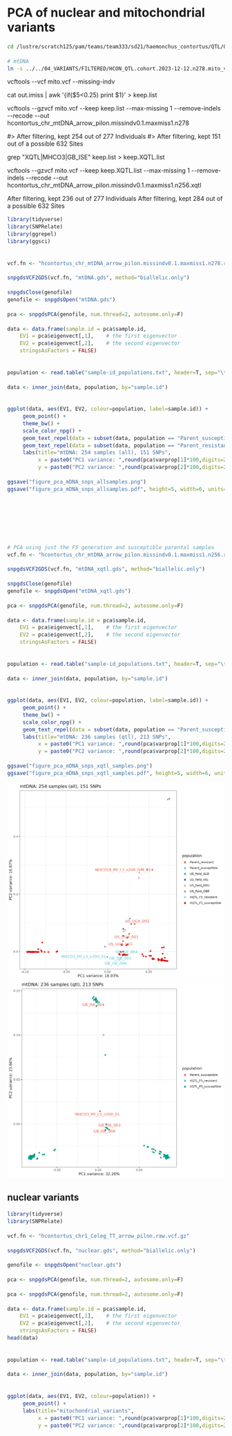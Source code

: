 # PCA of nuclear and mitochondrial variants

```bash
cd /lustre/scratch125/pam/teams/team333/sd21/haemonchus_contortus/QTL/05_ANALYSIS/PCA

# mtDNA
ln -s ../../04_VARIANTS/FILTERED/HCON_QTL.cohort.2023-12-12.n278.mito_variants.final.recode.vcf mito.vcf

```

vcftools --vcf mito.vcf --missing-indv

cat out.imiss | awk '{if($5<0.25) print $1}' > keep.list

vcftools --gzvcf mito.vcf --keep keep.list --max-missing 1 --remove-indels --recode --out hcontortus_chr_mtDNA_arrow_pilon.missindv0.1.maxmiss1.n278

#> After filtering, kept 254 out of 277 Individuals
#> After filtering, kept 151 out of a possible 632 Sites


grep "XQTL\|MHCO3\|GB_ISE" keep.list > keep.XQTL.list

vcftools --gzvcf mito.vcf   --keep keep.XQTL.list  --max-missing 1 --remove-indels --recode --out hcontortus_chr_mtDNA_arrow_pilon.missindv0.1.maxmiss1.n256.xqtl

After filtering, kept 236 out of 277 Individuals
After filtering, kept 284 out of a possible 632 Sites

```R
library(tidyverse)
library(SNPRelate)
library(ggrepel)
library(ggsci)


vcf.fn <- "hcontortus_chr_mtDNA_arrow_pilon.missindv0.1.maxmiss1.n278.recode.vcf" 

snpgdsVCF2GDS(vcf.fn, "mtDNA.gds", method="biallelic.only")

snpgdsClose(genofile)
genofile <- snpgdsOpen("mtDNA.gds")

pca <- snpgdsPCA(genofile, num.thread=2, autosome.only=F)

data <- data.frame(sample.id = pca$sample.id,
    EV1 = pca$eigenvect[,1],    # the first eigenvector
    EV2 = pca$eigenvect[,2],    # the second eigenvector
    stringsAsFactors = FALSE)


population <- read.table("sample-id_populations.txt", header=T, sep="\t") 

data <- inner_join(data, population, by="sample.id")


ggplot(data, aes(EV1, EV2, colour=population, label=sample.id)) + 
     geom_point() +
     theme_bw() +
     scale_color_npg() +
     geom_text_repel(data = subset(data, population == "Parent_susceptible"), max.overlaps = Inf) +
     geom_text_repel(data = subset(data, population == "Parent_resistant"), max.overlaps = Inf) +
     labs(title="mtDNA: 254 samples (all), 151 SNPs",
          x = paste0("PC1 variance: ",round(pca$varprop[1]*100,digits=2),"%"),
          y = paste0("PC2 variance: ",round(pca$varprop[2]*100,digits=2),"%"))

ggsave("figure_pca_mDNA_snps_allsamples.png")
ggsave("figure_pca_mDNA_snps_allsamples.pdf", height=5, width=6, units="in")







# PCA using just the F5 generation and susceptible parental samples
vcf.fn <- "hcontortus_chr_mtDNA_arrow_pilon.missindv0.1.maxmiss1.n256.xqtl.recode.vcf" 

snpgdsVCF2GDS(vcf.fn, "mtDNA_xqtl.gds", method="biallelic.only")

snpgdsClose(genofile)
genofile <- snpgdsOpen("mtDNA_xqtl.gds")

pca <- snpgdsPCA(genofile, num.thread=2, autosome.only=F)

data <- data.frame(sample.id = pca$sample.id,
    EV1 = pca$eigenvect[,1],    # the first eigenvector
    EV2 = pca$eigenvect[,2],    # the second eigenvector
    stringsAsFactors = FALSE)


population <- read.table("sample-id_populations.txt", header=T, sep="\t") 

data <- inner_join(data, population, by="sample.id")


ggplot(data, aes(EV1, EV2, colour=population, label=sample.id)) + 
     geom_point() +
     theme_bw() +
     scale_color_npg() +
     geom_text_repel(data = subset(data, population == "Parent_susceptible"), max.overlaps = Inf) +
     labs(title="mtDNA: 236 samples (qtl), 213 SNPs",
          x = paste0("PC1 variance: ",round(pca$varprop[1]*100,digits=2),"%"),
          y = paste0("PC2 variance: ",round(pca$varprop[2]*100,digits=2),"%"))

ggsave("figure_pca_mDNA_snps_xqtl_samples.png")
ggsave("figure_pca_mDNA_snps_xqtl_samples.pdf", height=5, width=6, units="in")

```
![](../04_analysis/figure_pca_mDNA_snps_allsamples.png)
![](../04_analysis/figure_pca_mDNA_snps_xqtl_samples.png)





## nuclear variants
```R
library(tidyverse)
library(SNPRelate)

vcf.fn <- "hcontortus_chr1_Celeg_TT_arrow_pilon.raw.vcf.gz"

snpgdsVCF2GDS(vcf.fn, "nuclear.gds", method="biallelic.only")

genofile <- snpgdsOpen("nuclear.gds")

pca <- snpgdsPCA(genofile, num.thread=2, autosome.only=F)

pca <- snpgdsPCA(genofile, num.thread=2, autosome.only=F)

data <- data.frame(sample.id = pca$sample.id,
    EV1 = pca$eigenvect[,1],    # the first eigenvector
    EV2 = pca$eigenvect[,2],    # the second eigenvector
    stringsAsFactors = FALSE)
head(data)


population <- read.table("sample-id_populations.txt", header=T, sep="\t") 

data <- inner_join(data, population, by="sample.id")


ggplot(data, aes(EV1, EV2, colour=population)) + 
     geom_point() +
     labs(title="mitochondrial_variants",
          x = paste0("PC1 variance: ",round(pca$varprop[1]*100,digits=2),"%"),
          y = paste0("PC2 variance: ",round(pca$varprop[2]*100,digits=2),"%"))
```